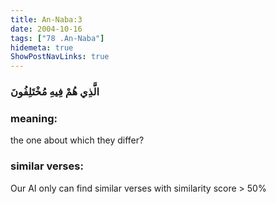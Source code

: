 ```yaml
---
title: An-Naba:3
date: 2004-10-16
tags: ["78 .An-Naba"]
hidemeta: true 
ShowPostNavLinks: true 
---
```

### الَّذِي هُمْ فِيهِ مُخْتَلِفُونَ
### meaning: 
the one about which they differ?
### similar verses: 

Our AI only can find similar verses with similarity score > 50% 




